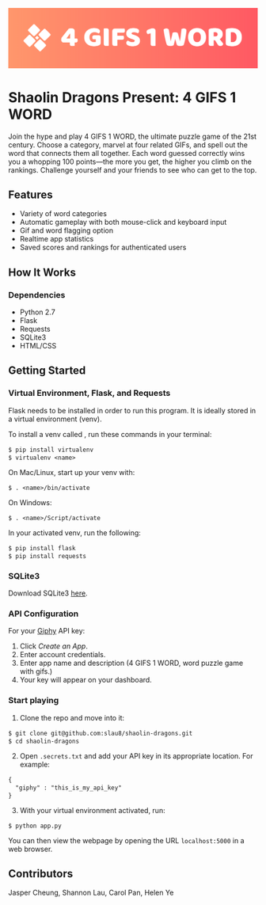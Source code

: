 ![4 GIFS 1 WORD](static/img/banner.png)
# Shaolin Dragons Present: **4 GIFS 1 WORD**
Join the hype and play 4 GIFS 1 WORD, the ultimate puzzle game of the 21st century. Choose a category, marvel at four related GIFs, and spell out the word that connects them all together. Each word guessed correctly wins you a whopping 100 points—the more you get, the higher you climb on the rankings. Challenge yourself and your friends to see who can get to the top.

## Features
* Variety of word categories
* Automatic gameplay with both mouse-click and keyboard input
* Gif and word flagging option
* Realtime app statistics
* Saved scores and rankings for authenticated users

## How It Works

### Dependencies
* Python 2.7
* Flask
* Requests
* SQLite3
* HTML/CSS

## Getting Started
### Virtual Environment, Flask, and Requests
Flask needs to be installed in order to run this program. It is ideally stored in a virtual environment (venv).

To install a venv called <name>, run these commands in your terminal:
```
$ pip install virtualenv
$ virtualenv <name>
```
On Mac/Linux, start up your venv with:
```
$ . <name>/bin/activate
```
On Windows:
```
$ . <name>/Script/activate
```
In your activated venv, run the following:
```
$ pip install flask
$ pip install requests
```

### SQLite3
Download SQLite3 [here](https://www.sqlite.org/download.html).

### API Configuration
For your [Giphy](https://developers.giphy.com) API key:
1. Click *Create an App*.
2. Enter account credentials.
3. Enter app name and description (4 GIFS 1 WORD, word puzzle game with gifs.)
4. Your key will appear on your dashboard.

### Start playing
1. Clone the repo and move into it:
```
$ git clone git@github.com:slau8/shaolin-dragons.git
$ cd shaolin-dragons
```
2. Open ``` .secrets.txt ``` and add your API key in its appropriate location. For example:
```
{
  "giphy" : "this_is_my_api_key"
}
```
3. With your virtual environment activated, run:
```
$ python app.py
```
You can then view the webpage by opening the URL `localhost:5000` in a web browser.

## Contributors
Jasper Cheung, Shannon Lau, Carol Pan, Helen Ye
